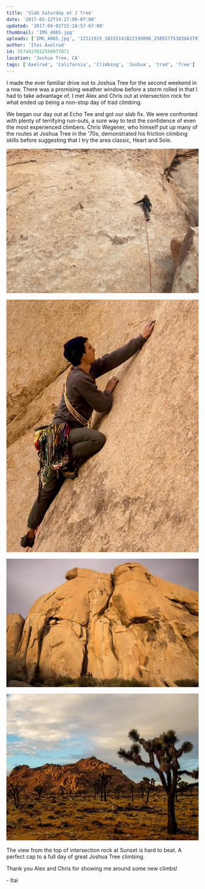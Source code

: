 ```yaml
---
title: 'Slab Saturday at J Tree'
date: '2017-03-12T14:27:00-07:00'
updated: '2017-04-01T15:18:57-07:00'
thumbnail: 'IMG_4065.jpg'
uploads: ['IMG_4065.jpg', '17211915_10155141822199096_2585577538384379766_o.jpg', '17192346_10155141823424096_8955559923503349275_o.jpg', '16819221_10155092356289096_5818588970824874555_o.jpg']
author: 'Itai Axelrad'
id: 5574427812550977871
location: 'Joshua Tree, CA'
tags: ['Axelrad', 'California', 'Climbing', 'Joshua', 'trad', 'Tree']
---
```


I made the ever familiar drive out to Joshua Tree for the second weekend in a row. There was a promising weather window before a storm rolled in that I had to take advantage of. I met Alex and Chris out at intersection rock for what ended up being a non-stop day of trad climbing.

We began our day out at Echo Tee and got our slab fix. We were confronted with plenty of terrifying run-outs, a sure way to test the confidence of even the most experienced climbers. Chris Wegener, who himself put up many of the routes at Joshua Tree in the '70s, demonstrated his friction climbing skills before suggesting that I try the area classic, Heart and Sole.

![The slab master, Chris, showing us how it's done. Can you spot the second bolt? Neither can I.](uploads/IMG_4065.jpg)

![On the sharp end for the classic Heart and Sole (5.10a). Photo by Chris Wegener.](uploads/17211915_10155141822199096_2585577538384379766_o.jpg)

![Sunset lap on the Flake. Can you spot Alex?](uploads/17192346_10155141823424096_8955559923503349275_o.jpg)

![The desert in all its glory. Photo by Chris Wegener.](uploads/16819221_10155092356289096_5818588970824874555_o.jpg)

The view from the top of intersection rock at Sunset is hard to beat. A perfect cap to a full day of great Joshua Tree climbing.

Thank you Alex and Chris for showing me around some new climbs!

\- Itai
